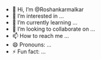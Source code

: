 - 👋 Hi, I’m @Roshankarmalkar
- 👀 I’m interested in ...
- 🌱 I’m currently learning ...
- 💞️ I’m looking to collaborate on ...
- 📫 How to reach me ...
- 😄 Pronouns: ...
- ⚡ Fun fact: ...

<!---
Roshankarmalkar/Roshankarmalkar is a ✨ special ✨ repository because its `README.md` (this file) appears on your GitHub profile.
You can click the Preview link to take a look at your changes.
--->





